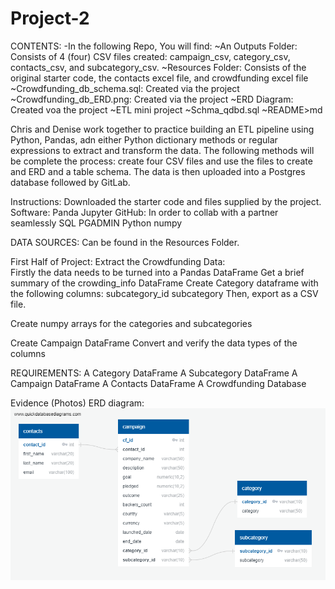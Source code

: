 # Project-2
CONTENTS:
    -In the following Repo, You will find: 
        ~An Outputs Folder: Consists of 4 (four) CSV files created: campaign_csv, category_csv, contacts_csv, and subcategory_csv.
        ~Resources Folder: Consists of the original starter code, the contacts excel file, and crowdfunding excel file
        ~Crowdfunding_db_schema.sql: Created via the project
        ~Crowdfunding_db_ERD.png: Created via the project
        ~ERD Diagram: Created voa the project
        ~ETL mini project
        ~Schma_qdbd.sql
        ~README>md


Chris and Denise work together to practice building an ETL pipeline using Python, Pandas, adn either Python dictionary methods or regular expressions to extract and transform the data. The following methods will be complete the process: create four CSV files and use the files to create and ERD and a table schema. The data is then uploaded into a Postgres database followed by GitLab. 

Instructions:
    Downloaded the starter code and files supplied by the project.
    Software:
        Panda
        Jupyter
        GitHub: In order to collab with a partner seamlessly
        SQL PGADMIN
        Python
        numpy

DATA SOURCES: Can be found in the Resources Folder.
   
First Half of Project:
    Extract the Crowdfunding Data:  
    Firstly the data needs to be turned into a Pandas DataFrame
    Get a brief summary of the crowding_info DataFrame
Create Category dataframe with the following columns:
    subcategory_id
    subcategory
Then, export as a CSV file. 

Create numpy arrays for the categories and subcategories

Create Campaign DataFrame
Convert and verify the data types of the columns

REQUIREMENTS:
A Category DataFrame 
A Subcategory DataFrame
A Campaign DataFrame
A Contacts DataFrame
A Crowdfunding Database 

Evidence (Photos)
ERD diagram:
![alt text](<ERD Diagram.png>)


